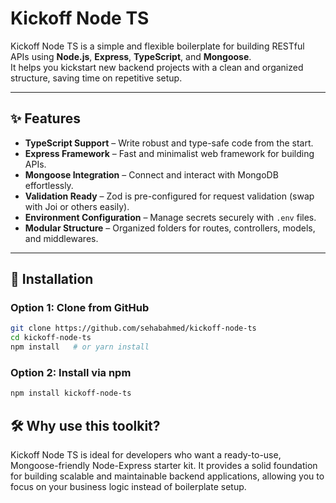 # Kickoff Node TS

Kickoff Node TS is a simple and flexible boilerplate for building RESTful APIs using **Node.js**, **Express**, **TypeScript**, and **Mongoose**.  
It helps you kickstart new backend projects with a clean and organized structure, saving time on repetitive setup.

---

## ✨ Features

- **TypeScript Support** – Write robust and type-safe code from the start.  
- **Express Framework** – Fast and minimalist web framework for building APIs.  
- **Mongoose Integration** – Connect and interact with MongoDB effortlessly.  
- **Validation Ready** – Zod is pre-configured for request validation (swap with Joi or others easily).  
- **Environment Configuration** – Manage secrets securely with `.env` files.  
- **Modular Structure** – Organized folders for routes, controllers, models, and middlewares.  

---

## 🚀 Installation

### Option 1: Clone from GitHub
```bash
git clone https://github.com/sehabahmed/kickoff-node-ts
cd kickoff-node-ts
npm install   # or yarn install
```

### Option 2: Install via npm
```bash
npm install kickoff-node-ts
```

## 🛠 Why use this toolkit?

Kickoff Node TS is ideal for developers who want a ready-to-use, Mongoose-friendly Node-Express starter kit. It provides a solid foundation for building scalable and maintainable backend applications, allowing you to focus on your business logic instead of boilerplate setup.
